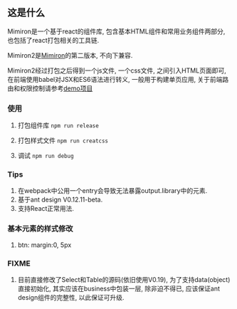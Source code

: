 ## 这是什么

Mimiron是一个基于react的组件库, 包含基本HTML组件和常用业务组件两部分, 也包括了react打包相关的工具链.

Mimiron2是[Mimiron](https://github.com/ctyun/Mimiron)的第二版本, 不向下兼容.

Mimiron2经过打包之后得到一个js文件, 一个css文件, 之间引入HTML页面即可, 在前端使用babel对JSX和ES6语法进行转义, 一般用于构建单页应用, 关于前端路由和权限控制请参考[demo项目](FIXME)

### 使用

1. 打包组件库 `npm run release`

1. 打包样式文件 `npm run creatcss`

1. 调试 `npm run debug`


### Tips

1. 在webpack中公用一个entry会导致无法暴露output.library中的元素.
1. 基于ant design V0.12.11-beta.
1. 支持React正常用法.


### 基本元素的样式修改

1. btn: margin:0, 5px

### FIXME 

1. 目前直接修改了Select和Table的源码(依旧使用V0.19), 为了支持data(object)直接初始化, 其实应该在business中包装一层, 除非迫不得已, 应该保证ant design组件的完整性, 以此保证可升级.
